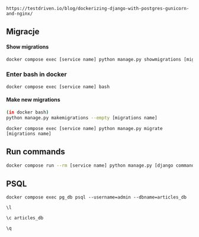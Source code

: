 ```
https://testdriven.io/blog/dockerizing-django-with-postgres-gunicorn-and-nginx/
```


## Migracje
#### Show migrations
```bash
docker compose exec [service name] python manage.py showmigrations [migrations name]
```

### Enter bash in docker
```
docker compose exec [service name] bash
```

#### Make new migrations
```bash
(in docker bash)
python manage.py makemigrations --empty [migrations name]
```
```
docker compose exec [service name] python manage.py migrate [migrations name]
```

## Run commands
```bash
docker compose run --rm [service name] python manage.py [django command]
```

## PSQL
```
docker compose exec pg_db psql --username=admin --dbname=articles_db
```

```
\l
```

```
\c articles_db
```

```
\q
```

